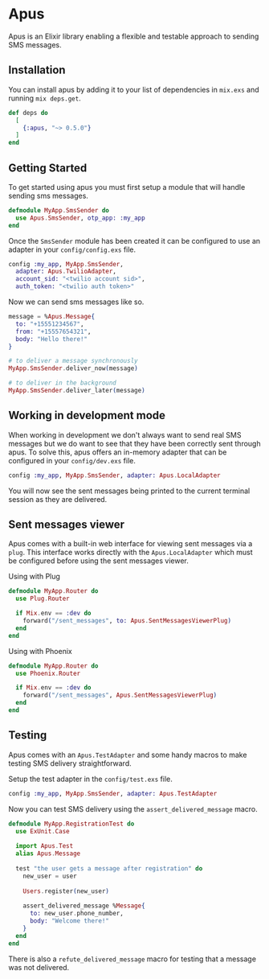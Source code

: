 # Apus

Apus is an Elixir library enabling a flexible and testable approach to sending SMS messages.

## Installation

You can install apus by adding it to your list of dependencies in `mix.exs` and running `mix deps.get`.

```elixir
def deps do
  [
    {:apus, "~> 0.5.0"}
  ]
end
```

## Getting Started

To get started using apus you must first setup a module that will handle sending sms messages.

```elixir
defmodule MyApp.SmsSender do
  use Apus.SmsSender, otp_app: :my_app
end
```

Once the `SmsSender` module has been created it can be configured to use an adapter in your `config/config.exs` file.

```elixir
config :my_app, MyApp.SmsSender,
  adapter: Apus.TwilioAdapter,
  account_sid: "<twilio account sid>",
  auth_token: "<twilio auth token>"
```

Now we can send sms messages like so.

```elixir
message = %Apus.Message{
  to: "+15551234567",
  from: "+15557654321",
  body: "Hello there!"
}

# to deliver a message synchronously
MyApp.SmsSender.deliver_now(message)

# to deliver in the background
MyApp.SmsSender.deliver_later(message)
```

## Working in development mode

When working in development we don't always want to send real SMS messages but we do want
to see that they have been correctly sent through apus. To solve this, apus offers an in-memory
adapter that can be configured in your `config/dev.exs` file.

```elixir
config :my_app, MyApp.SmsSender, adapter: Apus.LocalAdapter
```

You will now see the sent messages being printed to the current terminal session as they are delivered.

## Sent messages viewer

Apus comes with a built-in web interface for viewing sent messages via a `plug`. This interface works
directly with the `Apus.LocalAdapter` which must be configured before using the sent messages viewer.

Using with Plug

```elixir
defmodule MyApp.Router do
  use Plug.Router

  if Mix.env == :dev do
    forward("/sent_messages", to: Apus.SentMessagesViewerPlug)
  end
end
```

Using with Phoenix

```elixir
defmodule MyApp.Router do
  use Phoenix.Router

  if Mix.env == :dev do
    forward("/sent_messages", Apus.SentMessagesViewerPlug)
  end
end
```

## Testing

Apus comes with an `Apus.TestAdapter` and some handy macros to make testing SMS delivery straightforward.

Setup the test adapter in the `config/test.exs` file.

```elixir
config :my_app, MyApp.SmsSender, adapter: Apus.TestAdapter
```

Now you can test SMS delivery using the `assert_delivered_message` macro.

```elixir
defmodule MyApp.RegistrationTest do
  use ExUnit.Case
  
  import Apus.Test
  alias Apus.Message
  
  test "the user gets a message after registration" do
    new_user = user
    
    Users.register(new_user)
    
    assert_delivered_message %Message{
      to: new_user.phone_number,
      body: "Welcome there!"
    }
  end
end
```

There is also a `refute_delivered_message` macro for testing that a message was not delivered.
